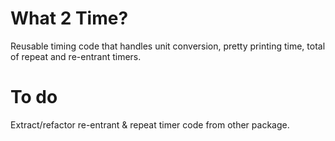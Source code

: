 # What 2 Time?

Reusable timing code that handles unit conversion,
pretty printing time, total of repeat and re-entrant timers.

# To do

Extract/refactor re-entrant & repeat timer code from
other package.
